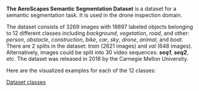 **The AeroScapes Semantic Segmentation Dataset** is a dataset for a semantic segmentation task. It is used in the drone inspection domain. 

The dataset consists of 3269 images with 18897 labeled objects belonging to 12 different classes including *background*, *vegetation*, *road*, and other: *person*, *obstacle*, *construction*, *bike*, *car*, *sky*, *drone*, *animal*, and *boat*. There are 2 splits in the dataset: *train* (2621 images) and *val* (648 images). Alternatively, images could be split into 30 video sequences: ***seq1***, ***seq2***, etc. The dataset was released in 2018 by the Carnegie Mellon University.

Here are the visualized examples for each of the 12 classes:

[Dataset classes](https://github.com/dataset-ninja/aeroscapes/raw/main/visualizations/classes_preview.webm)
